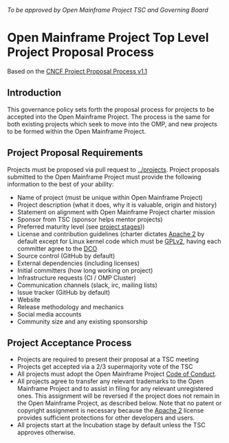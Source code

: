*To be approved by Open Mainframe Project TSC and Governing Board*

# Open Mainframe Project Top Level Project Proposal Process

Based on the [CNCF Project Proposal Process v1.1](https://github.com/CNCF/toc/blob/40abe6f81c2b46842a87d6c47cf4190f0d8c1856/process/project_proposals.adoc)

## Introduction

This governance policy sets forth the proposal process for projects to be accepted into the Open Mainframe Project. The process is the same for both existing projects which seek to move into the OMP, and new projects to be formed within the Open Mainframe Project.

## Project Proposal Requirements

Projects must be proposed via pull request to [../projects](GitHub). Project proposals submitted to the Open Mainframe Project must provide the following information to the best of your ability:

* Name of project (must be unique within Open Mainframe Project)
* Project description (what it does, why it is valuable, origin and history)
* Statement on alignment with Open Mainframe Project charter mission
* Sponsor from TSC (sponsor helps mentor projects)
* Preferred maturity level (see [project stages](project_stages.md)))
* License and contribution guidelines (charter dictates [Apache 2](https://spdx.org/licenses/Apache-2.0.html) by default except for Linux kernel code which must be [GPLv2](https://spdx.org/licenses/GPL-2.0), having each committer agree to the [DCO](https://developercertificate.org/)
* Source control (GitHub by default)
* External dependencies (including licenses)
* Initial committers (how long working on project)
* Infrastructure requests (CI / OMP Cluster)
* Communication channels (slack, irc, mailing lists)
* Issue tracker (GitHub by default)
* Website
* Release methodology and mechanics
* Social media accounts
* Community size and any existing sponsorship

## Project Acceptance Process

* Projects are required to present their proposal at a TSC meeting
* Projects get accepted via a 2/3 supermajority vote of the TSC
* All projects must adopt the Open Mainframe Project [Code of Conduct](code_of_conduct.md).
* All projects agree to transfer any relevant trademarks to the Open Mainframe Project and to assist in filing for any relevant unregistered ones. This assignment will be reversed if the project does not remain in the Open Mainframe Project, as described below. Note that no patent or copyright assignment is necessary because the [Apache 2](https://spdx.org/licenses/Apache-2.0.html) license provides sufficient protections for other developers and users.
* All projects start at the Incubation stage by default unless the TSC approves otherwise.
